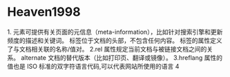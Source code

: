 # Heaven1998

1.<meta> 元素可提供有关页面的元信息（meta-information），比如针对搜索引擎和更新频度的描述和关键词。
<meta> 标签位于文档的头部，不包含任何内容。<meta> 标签的属性定义了与文档相关联的名称/值对。
2.rel 属性规定当前文档与被链接文档之间的关系。
 alternate	文档的替代版本（比如打印页、翻译或镜像）。
3.hreflang 属性的值也是 ISO 标准的双字符语言代码,可以代表网站所使用的语言
4
